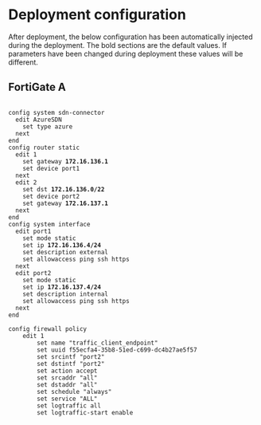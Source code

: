 
# Deployment configuration

After deployment, the below configuration has been automatically injected during the deployment. The bold sections are the default values. If parameters have been changed during deployment these values will be different.

## FortiGate A

<pre><code>
config system sdn-connector
  edit AzureSDN
    set type azure
  next
end
config router static
  edit 1
    set gateway <b>172.16.136.1</b>
    set device port1
  next
  edit 2
    set dst <b>172.16.136.0/22</b>
    set device port2
    set gateway <b>172.16.137.1</b>
  next
end
config system interface
  edit port1
    set mode static
    set ip <b>172.16.136.4/24</b>
    set description external
    set allowaccess ping ssh https
  next
  edit port2
    set mode static
    set ip <b>172.16.137.4/24</b>
    set description internal
    set allowaccess ping ssh https
  next
end

config firewall policy
    edit 1
        set name "traffic_client_endpoint"
        set uuid f55ecfa4-35b8-51ed-c699-dc4b27ae5f57
        set srcintf "port2"
        set dstintf "port2"
        set action accept
        set srcaddr "all"
        set dstaddr "all"
        set schedule "always"
        set service "ALL"
        set logtraffic all
        set logtraffic-start enable

</code></pre>
